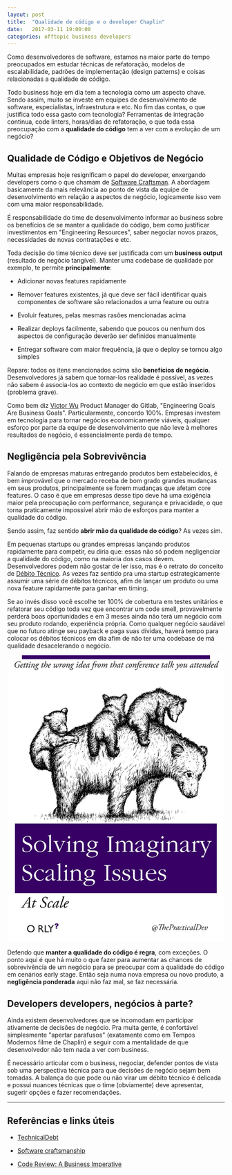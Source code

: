 ```yaml
---
layout: post
title:  "Qualidade de código e o developer Chaplin"
date:   2017-03-11 19:00:00
categories: offtopic business developers
---
```


Como desenvolvedores de software, estamos na maior parte do tempo preocupados em estudar técnicas de refatoração, modelos de escalabilidade, padrões de implementação (design patterns) e coisas relacionadas a qualidade de código. 

Todo business hoje em dia tem a tecnologia como um aspecto chave. Sendo assim, muito se investe em equipes de desenvolvimento de software, especialistas, infraestrutura e etc. No fim das contas, o que justifica todo essa gasto com tecnologia? Ferramentas de integração continua, code linters, horas/dias de refatoração, o que toda essa preocupação com a **qualidade do código** tem a ver com a evolução de um negócio?


Qualidade de Código e Objetivos de Negócio
-------------
Muitas empresas hoje resignificam o papel do developer, enxergando developers como o que chamam de [Software Craftsman](https://en.wikipedia.org/wiki/Software_craftsmanship). A abordagem basicamente da mais relevância ao ponto de vista da equipe de desenvolvimento em relação a aspectos de negócio, logicamente isso vem com uma maior responsabilidade.

É responsabilidade do time de desenvolvimento informar ao business sobre os benefícios de se manter a qualidade do código, bem como justificar investimentos em "Engineering Resources", saber negociar novos prazos, necessidades de novas contratações e etc. 

Toda decisão do time técnico deve ser justificada com um **business output** (resultado de negócio tangível). Manter uma codebase de qualidade por exemplo, te permite **principalmente**:

- Adicionar novas features rapidamente

- Remover features existentes, já que deve ser fácil identificar quais componentes de software são relacionados a uma feature ou outra

- Evoluir features, pelas mesmas rasões mencionadas acima

- Realizar deploys facilmente, sabendo que poucos ou nenhum dos aspectos de configuração deverão ser definidos manualmente

- Entregar software com maior frequência, já que o deploy se tornou algo simples

Repare: todos os itens mencionados acima são **benefícios de negócio**. Desenvolvedores já sabem que tornar-los realidade é possível, as vezes não sabem é associa-los ao contexto de negócio em que estão inseridos (problema grave).

Como bem diz [Victor Wu](https://twitter.com/victorwu416) Product Manager do Gitlab, "Engineering Goals Are Business Goals". Particularmente, concordo 100%. Empresas investem em tecnologia para tornar negócios economicamente viáveis, qualquer esforço por parte da equipe de desenvolvimento que não leve à melhores resultados de negócio, é essencialmente perda de tempo.


Negligência pela Sobrevivência
-------------

Falando de empresas maturas entregando produtos bem estabelecidos, é bem improvável que o mercado receba de bom grado grandes mudanças em seus produtos, principalmente se forem mudanças que afetam core features. O caso é que em empresas desse tipo deve há uma exigência maior pela preocupação com performance, segurança e privacidade, o que torna praticamente impossível abrir mão de esforços para manter a qualidade do código.

Sendo assim, faz sentido **abrir mão da qualidade do código**? As vezes sim.

Em pequenas startups ou grandes empresas lançando produtos rapidamente para competir, eu diria que: essas não só podem negligenciar a qualidade do código, como na maioria dos casos devem. Desenvolvedores podem não gostar de ler isso, mas é o retrato do conceito de [Débito Técnico](https://martinfowler.com/bliki/TechnicalDebt.html). As vezes faz sentido pra uma startup estrategicamente assumir uma série de débitos técnicos, afim de lançar um produto ou uma nova feature rapidamente para ganhar em timing.

Se ao invés disso você escolhe ter 100% de cobertura em testes unitários e refatorar seu código toda vez que encontrar um code smell, provavelmente perderá boas oportunidades e em 3 meses ainda não terá um negócio com seu produto rodando, experiência própria. Como qualquer negócio saudável que no futuro atinge seu payback e paga suas dívidas, haverá tempo para colocar os débitos técnicos em dia afim de não ter uma codebase de má qualidade desacelerando o negócio. 

![Problemas imaginários](https://raw.githubusercontent.com/andreybleme/andreybleme.github.io/master/assets/img/problemas-imaginarios.jpg "Problemas imaginários")

Defendo que **manter a qualidade do código é regra**, com exceções. O ponto aqui é que há muito o que fazer para aumentar as chances de sobrevivência de um negócio para se preocupar com a qualidade do código em cenários early stage. Então seja numa nova empresa ou novo produto, a **negligência ponderada** aqui não faz mal, se faz necessária. 


Developers developers, negócios à parte?
-------------
Ainda existem desenvolvedores que se incomodam em participar ativamente de decisões de negócio. Pra muita gente, é confortável simplesmente "apertar parafusos" (exatamente como em Tempos Modernos filme de Chaplin) e seguir com a mentalidade de que desenvolvedor não tem nada a ver com business.

É necessário articular com o business, negociar, defender pontos de vista sob uma perspectiva técnica para que decisões de negócio sejam bem tomadas. A balança do que pode ou não virar um débito técnico é delicada e possui nuances técnicas que o time (obviamente) deve apresentar, sugerir opções e fazer recomendações.

 

----------


Referências e links úteis
-------------
- [TechnicalDebt](https://martinfowler.com/bliki/TechnicalDebt.html)

- [Software craftsmanship](https://en.wikipedia.org/wiki/Software_craftsmanship)

- [Code Review: A Business Imperative](http://get.gitlab.com/code-review-webinar/)